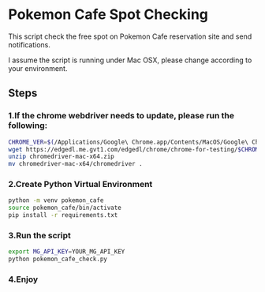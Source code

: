 # Pokemon Cafe Spot Checking

This script check the free spot on Pokemon Cafe reservation site and send notifications.

I assume the script is running under Mac OSX, please change according to your environment.

## Steps

### 1.If the chrome webdriver needs to update, please run the following:

```bash
CHROME_VER=$(/Applications/Google\ Chrome.app/Contents/MacOS/Google\ Chrome --version  | grep -oE '\d+\.\d+\.\d+\.\d+')
wget https://edgedl.me.gvt1.com/edgedl/chrome/chrome-for-testing/$CHROME_VER/mac-x64/chromedriver-mac-x64.zip
unzip chromedriver-mac-x64.zip
mv chromedriver-mac-x64/chromedriver .
```

### 2.Create Python Virtual Environment

```bash
python -m venv pokemon_cafe
source pokemon_cafe/bin/activate
pip install -r requirements.txt
```

### 3.Run the script

```bash
export MG_API_KEY=YOUR_MG_API_KEY
python pokemon_cafe_check.py
```

### 4.Enjoy